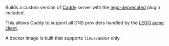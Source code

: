 Builds a custom version of [Caddy](https://caddyserver.com/) server with the [lego-deprecated](https://github.com/caddy-dns/lego-deprecated) plugin included.

This allows Caddy to support all DNS providers handled by the [LEGO acme client](https://go-acme.github.io/lego/).

A docker image is built that supports `linux/amd64` only.
